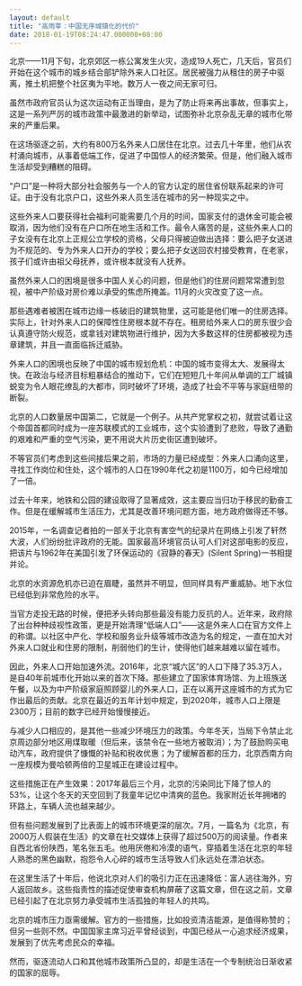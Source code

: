 ```yaml
---
layout: default
title: "高雨莘：中国无序城镇化的代价"
date: 2018-01-19T08:24:47.000000+08:00
---
```


北京——11月下旬，北京郊区一栋公寓发生火灾，造成19人死亡，几天后，官员们开始在这个城市的城乡结合部铲除外来人口社区。居民被强力从租住的房子中驱离，推土机把整个社区夷为平地。数万人一夜之间无家可归。

虽然市政府官员认为这次运动有正当理由，是为了防止将来再出事故，但事实上，这是一系列严厉的城市政策中最激进的新举动，试图弥补北京杂乱无章的城市化带来的严重后果。

在这场驱逐之前，大约有800万名外来人口居住在北京。过去几十年里，他们从农村涌向城市，从事着低端工作，促进了中国惊人的经济繁荣。但是，他们融入城市生活却受到糟糕的阻碍。

“户口”是一种将大部分社会服务与一个人的官方认定的居住省份联系起来的许可证。由于没有北京户口，这些外来人员生活在城市的另一种现实之中。

这些外来人口要获得社会福利可能需要几个月的时间，国家支付的退休金可能会被取消，因为他们没有在户口所在地生活和工作。最令人痛苦的是，这些外来人口的子女没有在北京上正规公立学校的资格，父母只得被迫做出选择：要么把子女送进为不规范的、专为外来人口开办的学校；要么把子女送回农村接受教育，在老家，孩子们或许由祖父母抚养，或许根本就没有人抚养。

虽然外来人口的困境是很多中国人关心的问题，但是他们的住房问题常常遭到忽视，被中产阶级对房价难以承受的焦虑所掩盖。11月的火灾改变了这一点。

那些遇难者被困在城市边缘一栋破旧的建筑物里，这可能是他们唯一的住房选择。实际上，针对外来人口的保障性住房根本就不存在。租房给外来人口的房东很少会认真遵守防火规范，或拿钱对建筑物进行维护，因为大多数这样的住房都被视为违章建筑，并且一直面临拆迁威胁。

外来人口的困境也反映了中国的城市规划危机：中国的城市变得太大、发展得太快。在政治与经济目标粗暴结合的推动下，它们在短短几十年间从单调的工厂城镇蜕变为令人眼花缭乱的大都市，同时破坏了环境，造成了社会不平等与家庭纽带的断裂。

北京的人口数量居中国第二，它就是一个例子。从共产党掌权之初，就尝试着让这个帝国首都同时成为一座苏联模式的工业城市，这个实验遭到了悲败，导致了通勤的艰难和严重的空气污染，更不用说大片历史街区遭到破坏。

不等官员们考虑到这些间接后果之前，市场的力量已经成型：外来人口涌向这里，寻找工作岗位和住处，这个城市的人口在1990年代之初是1100万，如今已经增加了一倍。

过去十年来，地铁和公园的建设取得了显著成效，这主要应当归功于移民的勤奋工作。但是在缓解城市生活压力，尤其是改善环境问题方面，地方政府做得还不够。

2015年，一名调查记者拍的一部关于北京有害空气的纪录片在网络上引发了轩然大波，人们纷纷批评政府的无能。国家最高环境官员认可人们对这部电影的反应，把该片与1962年在美国引发了环保运动的《寂静的春天》(Silent Spring)一书相提并论。

北京的水资源危机亦已迫在眉睫，虽然并不明显，但同样具有严重威胁。地下水位已经低到非常危险的水平。

当官方走投无路的时候，便把矛头转向那些最没有能力反抗的人。近年来，政府除了出台种种歧视性政策，更是开始清理“低端人口”——这是外来人口在官方文件上的称谓。以社区中产化、学校和服务业升级等城市改造为名的规定，一直在加大对外来人口就业和住房的限制，削弱他们的生计，使得他们越来越难以留在城市。

因此，外来人口开始加速外流。2016年，北京“城六区”的人口下降了35.3万人，是自40年前城市化开始以来的首次下降。那些建立了国家体育场馆、为上班族送午餐，以及为中产阶级家庭照顾婴儿的外来人口，正在以离开这座城市的方式为它作出最后的贡献。北京在最近的五年计划中规定，到2020年，城市人口上限是2300万；目前的数字已经开始慢慢接近。

与减少人口相应的，是其他一些减少环境压力的政策。今年冬天，当局下令禁止北京周边部分地区用煤取暖（但后来，该禁令在一些地方被取消）；为了鼓励购买电动汽车，政府提供了慷慨的补贴和税收优惠；为了缓解首都的压力，北京西南方向一座规模为曼哈顿两倍的卫星城正在建设过程中。

这些措施正在产生效果：2017年最后三个月，北京的污染同比下降了惊人的53%，让这个冬天的天空回到了我童年记忆中清爽的蓝色。我家附近长年拥堵的环路上，车辆人流也越来越少。

但有些问题发展到了比表面上的城市环境更深的层次。7月，一篇名为《北京，有2000万人假装在生活》的文章在社交媒体上获得了超过500万的阅读量。作者来自西北省份陕西，笔名张五毛。他用厌倦和冷漠的语气，穿插着生活在北京的年轻人熟悉的黑色幽默，抱怨令人心碎的城市生活导致人们永远处在漂泊状态。

在这里生活了十年后，他说北京对人们的吸引力正在迅速降低：富人逃往海外，穷人返回故乡。这些指责性的描述促使审查机构屏蔽了这篇文章，但在这之前，文章已经引起了在北京努力承受城市生活孤独的年轻人的共鸣。

北京的城市压力亟需缓解。官方的一些措施，比如投资清洁能源，是值得称赞的；但另一些则不然。中国国家主席习近平曾经谈到，中国已经从一心追求经济成果，发展到了优先考虑民众的幸福。

然而，驱逐流动人口和其他城市政策所凸显的，却是生活在一个专制统治日渐收紧的国家的屈辱。

